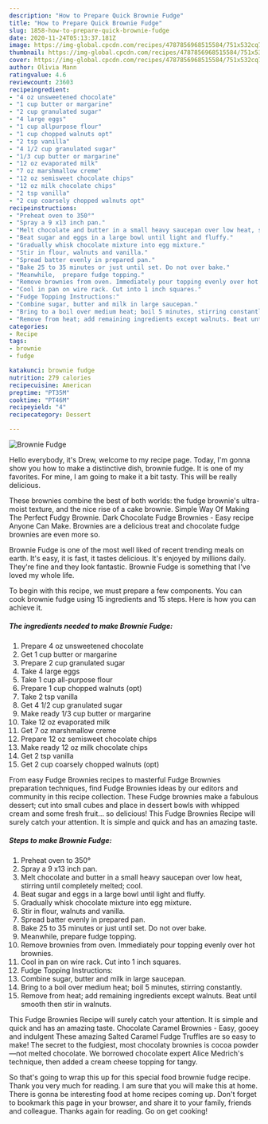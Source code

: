 ```yaml
---
description: "How to Prepare Quick Brownie Fudge"
title: "How to Prepare Quick Brownie Fudge"
slug: 1858-how-to-prepare-quick-brownie-fudge
date: 2020-11-24T05:13:37.181Z
image: https://img-global.cpcdn.com/recipes/4787856968515584/751x532cq70/brownie-fudge-recipe-main-photo.jpg
thumbnail: https://img-global.cpcdn.com/recipes/4787856968515584/751x532cq70/brownie-fudge-recipe-main-photo.jpg
cover: https://img-global.cpcdn.com/recipes/4787856968515584/751x532cq70/brownie-fudge-recipe-main-photo.jpg
author: Olivia Mann
ratingvalue: 4.6
reviewcount: 23603
recipeingredient:
- "4 oz unsweetened chocolate"
- "1 cup butter or margarine"
- "2 cup granulated sugar"
- "4 large eggs"
- "1 cup allpurpose flour"
- "1 cup chopped walnuts opt"
- "2 tsp vanilla"
- "4 1/2 cup granulated sugar"
- "1/3 cup butter or margarine"
- "12 oz evaporated milk"
- "7 oz marshmallow creme"
- "12 oz semisweet chocolate chips"
- "12 oz milk chocolate chips"
- "2 tsp vanilla"
- "2 cup coarsely chopped walnuts opt"
recipeinstructions:
- "Preheat oven to 350°"
- "Spray a 9 x13 inch pan."
- "Melt chocolate and butter in a small heavy saucepan over low heat, stirring until completely melted; cool."
- "Beat sugar and eggs in a large bowl until light and fluffy."
- "Gradually whisk chocolate mixture into egg mixture."
- "Stir in flour, walnuts and vanilla."
- "Spread batter evenly in prepared pan."
- "Bake 25 to 35 minutes or just until set. Do not over bake."
- "Meanwhile,  prepare fudge topping."
- "Remove brownies from oven. Immediately pour topping evenly over hot brownies."
- "Cool in pan on wire rack. Cut into 1 inch squares."
- "Fudge Topping Instructions:"
- "Combine sugar, butter and milk in large saucepan."
- "Bring to a boil over medium heat; boil 5 minutes, stirring constantly."
- "Remove from heat; add remaining ingredients except walnuts. Beat until smooth then stir in walnuts."
categories:
- Recipe
tags:
- brownie
- fudge

katakunci: brownie fudge 
nutrition: 279 calories
recipecuisine: American
preptime: "PT35M"
cooktime: "PT46M"
recipeyield: "4"
recipecategory: Dessert

---
```



![Brownie Fudge](https://img-global.cpcdn.com/recipes/4787856968515584/751x532cq70/brownie-fudge-recipe-main-photo.jpg)

Hello everybody, it's Drew, welcome to my recipe page. Today, I'm gonna show you how to make a distinctive dish, brownie fudge. It is one of my favorites. For mine, I am going to make it a bit tasty. This will be really delicious.

These brownies combine the best of both worlds: the fudge brownie&#39;s ultra-moist texture, and the nice rise of a cake brownie. Simple Way Of Making The Perfect Fudgy Brownie. Dark Chocolate Fudge Brownies - Easy recipe Anyone Can Make. Brownies are a delicious treat and chocolate fudge brownies are even more so.

Brownie Fudge is one of the most well liked of recent trending meals on earth. It's easy, it is fast, it tastes delicious. It's enjoyed by millions daily. They're fine and they look fantastic. Brownie Fudge is something that I've loved my whole life.


To begin with this recipe, we must prepare a few components. You can cook brownie fudge using 15 ingredients and 15 steps. Here is how you can achieve it.

<!--inarticleads1-->

##### The ingredients needed to make Brownie Fudge:

1. Prepare 4 oz unsweetened chocolate
1. Get 1 cup butter or margarine
1. Prepare 2 cup granulated sugar
1. Take 4 large eggs
1. Take 1 cup all-purpose flour
1. Prepare 1 cup chopped walnuts (opt)
1. Take 2 tsp vanilla
1. Get 4 1/2 cup granulated sugar
1. Make ready 1/3 cup butter or margarine
1. Take 12 oz evaporated milk
1. Get 7 oz marshmallow creme
1. Prepare 12 oz semisweet chocolate chips
1. Make ready 12 oz milk chocolate chips
1. Get 2 tsp vanilla
1. Get 2 cup coarsely chopped walnuts (opt)


From easy Fudge Brownies recipes to masterful Fudge Brownies preparation techniques, find Fudge Brownies ideas by our editors and community in this recipe collection. These Fudge brownies make a fabulous dessert; cut into small cubes and place in dessert bowls with whipped cream and some fresh fruit… so delicious! This Fudge Brownies Recipe will surely catch your attention. It is simple and quick and has an amazing taste. 

<!--inarticleads2-->

##### Steps to make Brownie Fudge:

1. Preheat oven to 350°
1. Spray a 9 x13 inch pan.
1. Melt chocolate and butter in a small heavy saucepan over low heat, stirring until completely melted; cool.
1. Beat sugar and eggs in a large bowl until light and fluffy.
1. Gradually whisk chocolate mixture into egg mixture.
1. Stir in flour, walnuts and vanilla.
1. Spread batter evenly in prepared pan.
1. Bake 25 to 35 minutes or just until set. Do not over bake.
1. Meanwhile,  prepare fudge topping.
1. Remove brownies from oven. Immediately pour topping evenly over hot brownies.
1. Cool in pan on wire rack. Cut into 1 inch squares.
1. Fudge Topping Instructions:
1. Combine sugar, butter and milk in large saucepan.
1. Bring to a boil over medium heat; boil 5 minutes, stirring constantly.
1. Remove from heat; add remaining ingredients except walnuts. Beat until smooth then stir in walnuts.


This Fudge Brownies Recipe will surely catch your attention. It is simple and quick and has an amazing taste. Chocolate Caramel Brownies - Easy, gooey and indulgent These amazing Salted Caramel Fudge Truffles are so easy to make! The secret to the fudgiest, most chocolaty brownies is cocoa powder—not melted chocolate. We borrowed chocolate expert Alice Medrich&#39;s technique, then added a cream cheese topping for tangy. 

So that's going to wrap this up for this special food brownie fudge recipe. Thank you very much for reading. I am sure that you will make this at home. There is gonna be interesting food at home recipes coming up. Don't forget to bookmark this page in your browser, and share it to your family, friends and colleague. Thanks again for reading. Go on get cooking!
